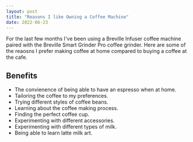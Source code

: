 ```yaml
---
layout: post
title: "Reasons I like Owning a Coffee Machine"
date: 2022-06-23
---
```

For the last few months I've been using a Breville Infuser coffee machine paired with the Breville Smart Grinder Pro coffee grinder.  Here are some of the reaosns I prefer making coffee at home compared to buying a coffee at the cafe.

## Benefits

* The convienence of being able to have an espresso when at home.
* Tailoring the coffee to my preferences.
* Trying different styles of coffee beans.
* Learning about the coffee making process.
* Finding the perfect coffee cup.
* Experimenting with different accessories.
* Experimenting with different types of milk.
* Being able to learn latte milk art.
